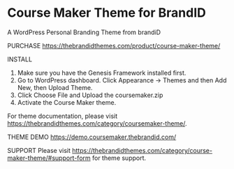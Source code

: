 # Course Maker Theme for BrandID

A WordPress Personal Branding Theme from brandiD

PURCHASE
https://thebrandidthemes.com/product/course-maker-theme/

INSTALL
1. Make sure you have the Genesis Framework installed first.
2. Go to WordPress dashboard. Click Appearance -> Themes and then Add New, then Upload Theme.
3. Click Choose File and Upload the coursemaker.zip  
4. Activate the Course Maker theme.

For theme documentation, please visit https://thebrandidthemes.com/category/coursemaker-theme/.

THEME DEMO
https://demo.coursemaker.thebrandid.com/

SUPPORT
Please visit https://thebrandidthemes.com/category/course-maker-theme/#support-form for theme support.
